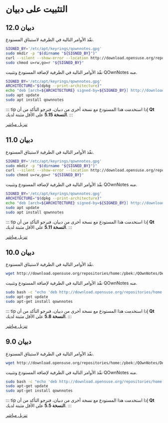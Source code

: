 # التثبيت على دبيان

## دبيان 12.0

نفّذ الأوامر التالية في الطرفية لاستيثاق المستودع.

```bash
SIGNED_BY='/etc/apt/keyrings/qownnotes.gpg'
sudo mkdir -p "$(dirname "${SIGNED_BY}")"
curl --silent --show-error --location http://download.opensuse.org/repositories/home:/pbek:/QOwnNotes/Debian_12/Release.key | gpg --dearmor | sudo tee "${SIGNED_BY}" > /dev/null
sudo chmod u=rw,go=r "${SIGNED_BY}"
```

نفّذ الأوامر التالية في الطرفية لإضافة المستودع وتثبيت QOwnNotes منه.

```bash
SIGNED_BY='/etc/apt/keyrings/qownnotes.gpg'
ARCHITECTURE="$(dpkg --print-architecture)"
echo "deb [arch=${ARCHITECTURE} signed-by=${SIGNED_BY}] http://download.opensuse.org/repositories/home:/pbek:/QOwnNotes/Debian_12/ /" | sudo tee /etc/apt/sources.list.d/qownnotes.list > /dev/null
sudo apt update
sudo apt install qownnotes
```

::: tip
إذا استخدمت هذا المستودع مع نسخة أخرى من دبيان، فنرجو التأكد من أن **Qt** **النسخة 5.15** على الأقل مثبتة لديك.
:::

[تنزيل مباشر](https://download.opensuse.org/repositories/home:/pbek:/QOwnNotes/Debian_12)

## دبيان 11.0

نفّذ الأوامر التالية في الطرفية لاستيثاق المستودع.

```bash
SIGNED_BY='/etc/apt/keyrings/qownnotes.gpg'
sudo mkdir -p "$(dirname "${SIGNED_BY}")"
curl --silent --show-error --location http://download.opensuse.org/repositories/home:/pbek:/QOwnNotes/Debian_11/Release.key | gpg --dearmor | sudo tee "${SIGNED_BY}" > /dev/null
sudo chmod u=rw,go=r "${SIGNED_BY}"
```

نفّذ الأوامر التالية في الطرفية لإضافة المستودع وتثبيت QOwnNotes منه.

```bash
SIGNED_BY='/etc/apt/keyrings/qownnotes.gpg'
ARCHITECTURE="$(dpkg --print-architecture)"
echo "deb [arch=${ARCHITECTURE} signed-by=${SIGNED_BY}] http://download.opensuse.org/repositories/home:/pbek:/QOwnNotes/Debian_11/ /" | sudo tee /etc/apt/sources.list.d/qownnotes.list > /dev/null
sudo apt update
sudo apt install qownnotes
```

::: tip
إذا استخدمت هذا المستودع مع نسخة أخرى من دبيان، فنرجو التأكد من أن **Qt** **النسخة 5.11** على الأقل مثبتة لديك.
:::

[تنزيل مباشر](https://download.opensuse.org/repositories/home:/pbek:/QOwnNotes/Debian_11)

## دبيان 10.0

نفّذ الأوامر التالية في الطرفية لاستيثاق المستودع.

```bash
wget http://download.opensuse.org/repositories/home:/pbek:/QOwnNotes/Debian_10/Release.key -O - | sudo apt-key add -
```

نفّذ الأوامر التالية في الطرفية لإضافة المستودع وتثبيت QOwnNotes منه.

```bash
sudo bash -c "echo 'deb http://download.opensuse.org/repositories/home:/pbek:/QOwnNotes/Debian_10/ /' >> /etc/apt/sources.list.d/qownnotes.list"
sudo apt-get update
sudo apt-get install qownnotes
```

::: tip
إذا استخدمت هذا المستودع مع نسخة أخرى من دبيان، فنرجو التأكد من أن **Qt** **النسخة 5.8** على الأقل مثبتة لديك.
:::

[تنزيل مباشر](https://download.opensuse.org/repositories/home:/pbek:/QOwnNotes/Debian_10)

## دبيان 9.0

نفّذ الأوامر التالية في الطرفية لاستيثاق المستودع.

```bash
wget http://download.opensuse.org/repositories/home:/pbek:/QOwnNotes/Debian_9.0/Release.key -O - | sudo apt-key add -
```

نفّذ الأوامر التالية في الطرفية لإضافة المستودع وتثبيت QOwnNotes منه.

```bash
sudo bash -c "echo 'deb http://download.opensuse.org/repositories/home:/pbek:/QOwnNotes/Debian_9.0/ /' >> /etc/apt/sources.list.d/qownnotes.list"
sudo apt-get update
sudo apt-get install qownnotes
```

::: tip
إذا استخدمت هذا المستودع مع نسخة أخرى من دبيان، فنرجو التأكد من أن **Qt** **النسخة 5.5** على الأقل مثبتة لديك.
:::

[تنزيل مباشر](https://download.opensuse.org/repositories/home:/pbek:/QOwnNotes/Debian_9.0)
